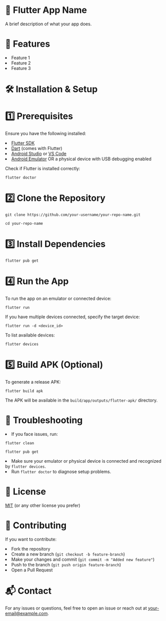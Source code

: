 <h1>📱 Flutter App Name</h1>
<p>A brief description of what your app does.</p>

<h1>🚀 Features</h1>
<li>Feature 1</li>
<li>Feature 2</li>
<li>Feature 3</li>

<h1>🛠 Installation & Setup</h1>

<h1>1️⃣ Prerequisites</h1>
<p>Ensure you have the following installed:</p>
<li><a href="https://flutter.dev/docs/get-started/install">Flutter SDK</a></li>
<li><a href="https://dart.dev/get-dart">Dart</a> (comes with Flutter)</li>
<li><a href="https://developer.android.com/studio">Android Studio</a> or <a href="https://code.visualstudio.com/">VS Code</a></li>
<li><a href="https://developer.android.com/studio/run/emulator">Android Emulator</a> OR a physical device with USB debugging enabled</li>
<p>Check if Flutter is installed correctly:</p>
<p><code>flutter doctor</code></p>

<h1>2️⃣ Clone the Repository</h1>
<p><code>git clone https://github.com/your-username/your-repo-name.git</code></p>
<p><code>cd your-repo-name</code></p>

<h1>3️⃣ Install Dependencies</h1>
<p><code>flutter pub get</code></p>

<h1>4️⃣ Run the App</h1>
<p>To run the app on an emulator or connected device:</p>
<p><code>flutter run</code></p>
<p>If you have multiple devices connected, specify the target device:</p>
<p><code>flutter run -d &lt;device_id&gt;</code></p>
<p>To list available devices:</p>
<p><code>flutter devices</code></p>

<h1>5️⃣ Build APK (Optional)</h1>
<p>To generate a release APK:</p>
<p><code>flutter build apk</code></p>
<p>The APK will be available in the <code>build/app/outputs/flutter-apk/</code> directory.</p>

<h1>🔧 Troubleshooting</h1>
<li>If you face issues, run:</li>
<p><code>flutter clean</code></p>
<p><code>flutter pub get</code></p>
<li>Make sure your emulator or physical device is connected and recognized by <code>flutter devices</code>.</li>
<li>Run <code>flutter doctor</code> to diagnose setup problems.</li>

<h1>📜 License</h1>
<p><a href="LICENSE">MIT</a> (or any other license you prefer)</p>

<h1>🙌 Contributing</h1>
<p>If you want to contribute:</p>
<li>Fork the repository</li>
<li>Create a new branch (<code>git checkout -b feature-branch</code>)</li>
<li>Make your changes and commit (<code>git commit -m "Added new feature"</code>)</li>
<li>Push to the branch (<code>git push origin feature-branch</code>)</li>
<li>Open a Pull Request</li>

<h1>📬 Contact</h1>
<p>For any issues or questions, feel free to open an issue or reach out at <a href="mailto:your-email@example.com">your-email@example.com</a>.</p>
